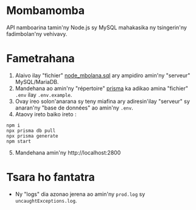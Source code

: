 # Mombamomba 
API namboarina tamin'ny Node.js sy MySQL mahakasika ny tsingerin'ny fadimbolan'ny vehivavy.

# Fametrahana
1. Alaivo ilay "fichier" [node_mbolana.sql](/files/) ary ampidiro amin'ny "serveur" MySQL/MariaDB.
2. Mandehana ao amin'ny "répertoire" [prisma](prisma/) ka adikao amina "fichier" `.env` ilay `.env.example`.
3. Ovay ireo solon'anarana sy teny miafina ary adiresin'ilay "serveur" sy anaran'ny "base de données" ao amin'ny `.env`.
4. Ataovy ireto baiko ireto :

```
npm i
npx prisma db pull
npx prisma generate
npm start
```
5. Mandehana amin'ny http://localhost:2800

# Tsara ho fantatra
- Ny "logs" dia azonao jerena ao amin'ny `prod.log` sy `uncaughtExceptions.log`.
